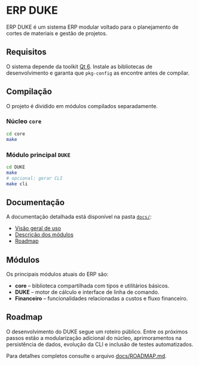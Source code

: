 # ERP DUKE

ERP DUKE é um sistema ERP modular voltado para o planejamento de cortes de materiais e gestão de projetos.

## Requisitos

O sistema depende da toolkit [Qt 6](https://www.qt.io/qt-6).
Instale as bibliotecas de desenvolvimento e garanta que `pkg-config`
as encontre antes de compilar.

## Compilação

O projeto é dividido em módulos compilados separadamente.

### Núcleo `core`

```sh
cd core
make
```

### Módulo principal `DUKE`

```sh
cd DUKE
make
# opcional: gerar CLI
make cli
```

## Documentação

A documentação detalhada está disponível na pasta [`docs/`](docs/):

- [Visão geral de uso](docs/USAGE.md)
- [Descrição dos módulos](docs/MODULES.md)
- [Roadmap](docs/ROADMAP.md)

## Módulos

Os principais módulos atuais do ERP são:

- **core** – biblioteca compartilhada com tipos e utilitários básicos.
- **DUKE** – motor de cálculo e interface de linha de comando.
- **Financeiro** – funcionalidades relacionadas a custos e fluxo financeiro.

## Roadmap

O desenvolvimento do DUKE segue um roteiro público. Entre os próximos passos estão a modularização adicional do núcleo, aprimoramentos na persistência de dados, evolução da CLI e inclusão de testes automatizados.

Para detalhes completos consulte o arquivo [docs/ROADMAP.md](docs/ROADMAP.md).

